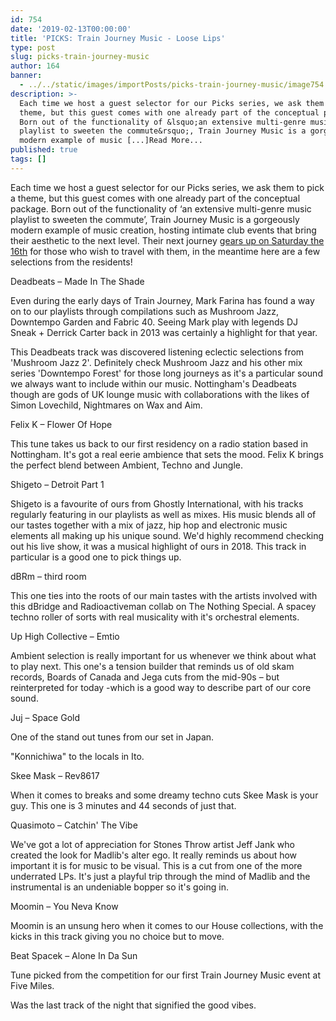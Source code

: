 ```yaml
---
id: 754
date: '2019-02-13T00:00:00'
title: 'PICKS: Train Journey Music - Loose Lips'
type: post
slug: picks-train-journey-music
author: 164
banner:
  - ../../static/images/importPosts/picks-train-journey-music/image754.jpeg
description: >-
  Each time we host a guest selector for our Picks series, we ask them to pick a
  theme, but this guest comes with one already part of the conceptual package.
  Born out of the functionality of &lsquo;an extensive multi-genre music
  playlist to sweeten the commute&rsquo;, Train Journey Music is a gorgeously
  modern example of music [...]Read More...
published: true
tags: []
---
```

Each time we host a guest selector for our Picks series, we ask them to pick a theme, but this guest comes with one already part of the conceptual package. Born out of the functionality of ‘an extensive multi-genre music playlist to sweeten the commute’, Train Journey Music is a gorgeously modern example of music creation, hosting intimate club events that bring their aesthetic to the next level. Their next journey [gears up on Saturday the 16th](https://www.facebook.com/events/546763755791292/) for those who wish to travel with them, in the meantime here are a few selections from the residents!

Deadbeats – Made In The Shade

Even during the early days of Train Journey, Mark Farina has found a way on to our playlists through compilations such as Mushroom Jazz, Downtempo Garden and Fabric 40. Seeing Mark play with legends DJ Sneak + Derrick Carter back in 2013 was certainly a highlight for that year.

This Deadbeats track was discovered listening eclectic selections from 'Mushroom Jazz 2'. Definitely check Mushroom Jazz and his other mix series 'Downtempo Forest' for those long journeys as it's a particular sound we always want to include within our music. Nottingham's Deadbeats though are gods of UK lounge music with collaborations with the likes of Simon Lovechild, Nightmares on Wax and Aim. 

Felix K – Flower Of Hope

This tune takes us back to our first residency on a radio station based in Nottingham. It's got a real eerie ambience that sets the mood. Felix K brings the perfect blend between Ambient, Techno and Jungle.

Shigeto – Detroit Part 1

Shigeto is a favourite of ours from Ghostly International, with his tracks regularly featuring in our playlists as well as mixes. His music blends all of our tastes together with a mix of jazz, hip hop and electronic music elements all making up his unique sound. We'd highly recommend checking out his live show, it was a musical highlight of ours in 2018. This track in particular is a good one to pick things up.

dBRm – third room

This one ties into the roots of our main tastes with the artists involved with this dBridge and Radioactiveman collab on The Nothing Special. A spacey techno roller of sorts with real musicality with it's orchestral elements.

Up High Collective – Emtio

Ambient selection is really important for us whenever we think about what to play next. This one's a tension builder that reminds us of old skam records, Boards of Canada and Jega cuts from the mid-90s – but reinterpreted for today -which is a good way to describe part of our core sound.

Juj – Space Gold

One of the stand out tunes from our set in Japan.

"Konnichiwa" to the locals in Ito.

Skee Mask – Rev8617

When it comes to breaks and some dreamy techno cuts Skee Mask is your guy. This one is 3 minutes and 44 seconds of just that.

Quasimoto – Catchin' The Vibe

We've got a lot of appreciation for Stones Throw artist Jeff Jank who created the look for Madlib's alter ego. It really reminds us about how important it is for music to be visual. This is a cut from one of the more underrated LPs. It's just a playful trip through the mind of Madlib and the instrumental is an undeniable bopper so it's going in.

Moomin – You Neva Know

Moomin is an unsung hero when it comes to our House collections, with the kicks in this track giving you no choice but to move. 

Beat Spacek – Alone In Da Sun

Tune picked from the competition for our first Train Journey Music event at Five Miles.

Was the last track of the night that signified the good vibes.